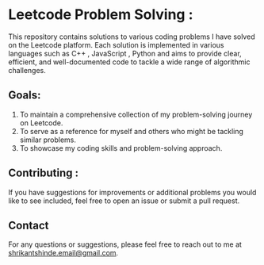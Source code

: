 # Leetcode Problem Solving : 

This repository contains solutions to various coding problems I have solved on the Leetcode platform. Each solution is implemented in various languages such as C++ , JavaScript , Python and aims to provide clear, efficient, and well-documented code to tackle a wide range of algorithmic challenges.

## Goals:

1. To maintain a comprehensive collection of my problem-solving journey on Leetcode.
2. To serve as a reference for myself and others who might be tackling similar problems.
3. To showcase my coding skills and problem-solving approach.


## Contributing :
If you have suggestions for improvements or additional problems you would like to see included, feel free to open an issue or submit a pull request.


## Contact

For any questions or suggestions, please feel free to reach out to me at shrikantshinde.email@gmail.com.
